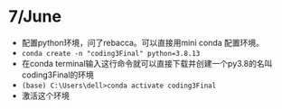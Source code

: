 # 7/June 
- 配置python环境，问了rebacca。可以直接用mini conda 配置环境。
- ```conda create -n "coding3Final" python=3.8.13```
- 在conda terminal输入这行命令就可以直接下载并创建一个py3.8的名叫coding3Final的环境
- ```(base) C:\Users\dell>conda activate coding3Final```
- 激活这个环境
